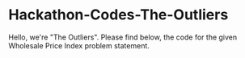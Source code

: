 # Hackathon-Codes-The-Outliers
Hello, we're "The Outliers". Please find below, the code for the given Wholesale Price Index problem statement.
